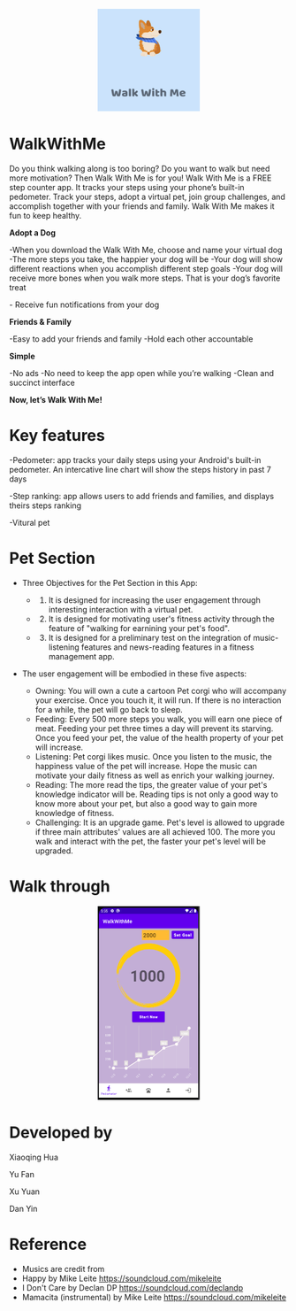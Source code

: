 
<p align="center">
  <img height="185" width="185" src="screenshot/app_icon.png"/>
</p>


# WalkWithMe

Do you think walking along is too boring?
Do you want to walk but need more motivation?
Then Walk With Me is for you! Walk With Me is a FREE step counter app. It tracks your steps using your phone’s built-in pedometer.
Track your steps, adopt a virtual pet, join group challenges, and accomplish together with your friends and family. Walk With Me makes it fun to keep healthy.

**Adopt a Dog**

-When you download the Walk With Me, choose and name your virtual dog
 -The more steps you take, the happier your dog will be
 -Your dog will show different reactions when you accomplish different step goals -Your dog will receive more bones when you walk more steps. That is your dog’s favorite treat

\- Receive fun notifications from your dog

**Friends & Family**

-Easy to add your friends and family
-Hold each other accountable

**Simple**

-No ads
-No need to keep the app open while you’re walking -Clean and succinct interface

**Now, let’s Walk With Me!**

# Key features

-Pedometer:  app tracks your daily steps using your Android's built-in pedometer. An intercative line chart will show the steps history in past 7 days

-Step ranking: app allows users to add friends and families, and displays theirs steps ranking

-Vitural pet


Pet Section
====
- Three Objectives for the Pet Section in this App:
  - 1) It is designed for increasing the user engagement through interesting interaction with a virtual pet.
  - 2) It is designed for motivating user's fitness activity through the feature of "walking for earnining your pet's food".
  - 3) It is designed for a preliminary test on the integration of music-listening features and news-reading features in a fitness management app. 
  
- The user engagement will be embodied in these five aspects:
  - Owning: You will own a cute a cartoon Pet corgi who will accompany your exercise. Once you touch it, it will run. If there is no interaction for a while, the pet will go back to sleep.
  - Feeding: Every 500 more steps you walk, you will earn one piece of meat. Feeding your pet three times a day will prevent its starving. Once you feed your pet, the value of the health property of your pet will increase.
  - Listening: Pet corgi likes music. Once you listen to the music, the happiness value of the pet will increase. Hope the music can motivate your daily fitness as well as enrich your walking journey.
  - Reading: The more read the tips, the greater value of your pet's knowledge indicator will be. Reading tips is not only a good way to know more about your pet, but also a good way to gain more knowledge of fitness.
  - Challenging: It is an upgrade game. Pet's level is allowed to upgrade if three main attributes' values are all achieved 100. The more you walk and interact with the pet, the faster your pet's level will be upgraded.

# Walk through

<p align="center">
  <img height="350" width="185" src="screenshot/Screen Shot 2020-12-11 at 1.24.52 PM.png"/>
</p>



# Developed by

Xiaoqing Hua

Yu Fan

Xu Yuan

Dan Yin

# Reference
- Musics are credit from
- Happy by Mike Leite https://soundcloud.com/mikeleite
- I Don't Care by Declan DP https://soundcloud.com/declandp
- Mamacita (instrumental) by Mike Leite https://soundcloud.com/mikeleite

